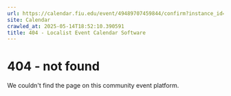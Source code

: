 ```yaml
---
url: https://calendar.fiu.edu/event/49489707459844/confirm?instance_id=49489707468041&return=https%3A%2F%2Fcalendar.fiu.edu%2Fcalendar%3Fevent_types%255B%255D%3D121721
site: Calendar
crawled_at: 2025-05-14T18:52:10.390591
title: 404 - Localist Event Calendar Software
---
```


# 404 - not found
We couldn't find the page on this community event platform.
